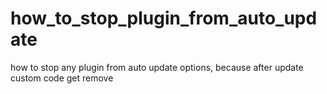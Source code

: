 # how_to_stop_plugin_from_auto_update
how to stop any plugin from auto update options, because after update custom code get remove 
